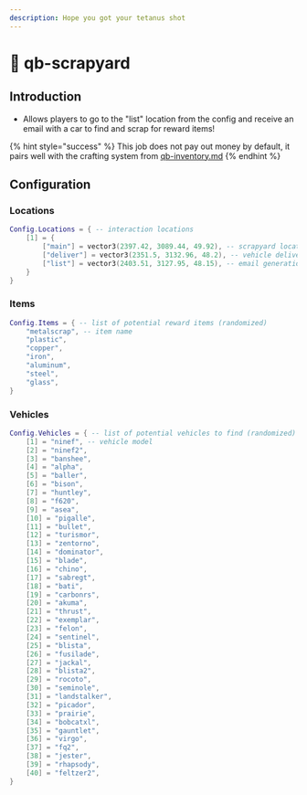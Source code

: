 ```yaml
---
description: Hope you got your tetanus shot
---
```


# 🔋 qb-scrapyard

## Introduction

* Allows players to go to the "list" location from the config and receive an email with a car to find and scrap for reward items!

{% hint style="success" %}
This job does not pay out money by default, it pairs well with the crafting system from [qb-inventory.md](qb-inventory.md "mention")
{% endhint %}

## Configuration

### Locations

```lua
Config.Locations = { -- interaction locations
    [1] = {
        ["main"] = vector3(2397.42, 3089.44, 49.92), -- scrapyard location
        ["deliver"] = vector3(2351.5, 3132.96, 48.2), -- vehicle delivery point
        ["list"] = vector3(2403.51, 3127.95, 48.15), -- email generation point
    }
}
```

### Items

```lua
Config.Items = { -- list of potential reward items (randomized)
    "metalscrap", -- item name
    "plastic",
    "copper",
    "iron",
    "aluminum",
    "steel",
    "glass",
}
```

### Vehicles

```lua
Config.Vehicles = { -- list of potential vehicles to find (randomized)
    [1] = "ninef", -- vehicle model
    [2] = "ninef2",
    [3] = "banshee",
    [4] = "alpha",
    [5] = "baller",
    [6] = "bison",
    [7] = "huntley",
    [8] = "f620",
    [9] = "asea",
    [10] = "pigalle",
    [11] = "bullet",
    [12] = "turismor",
    [13] = "zentorno",
    [14] = "dominator",
    [15] = "blade",
    [16] = "chino",
    [17] = "sabregt",
    [18] = "bati",
    [19] = "carbonrs",
    [20] = "akuma",
    [21] = "thrust",
    [22] = "exemplar",
    [23] = "felon",
    [24] = "sentinel",
    [25] = "blista",
    [26] = "fusilade",
    [27] = "jackal",
    [28] = "blista2",
    [29] = "rocoto",
    [30] = "seminole",
    [31] = "landstalker",
    [32] = "picador",
    [33] = "prairie",
    [34] = "bobcatxl",
    [35] = "gauntlet",
    [36] = "virgo",
    [37] = "fq2",
    [38] = "jester",
    [39] = "rhapsody",
    [40] = "feltzer2",
}
```

